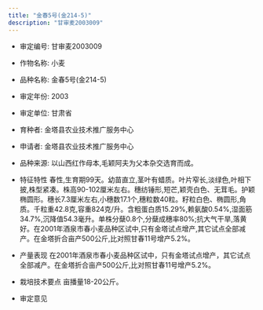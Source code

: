 ```yaml
---
title: "金春5号(金214-5)"
description: "甘审麦2003009"
---
```

* 审定编号:  甘审麦2003009

*  作物名称:  小麦

*  品种名称:  金春5号(金214-5)

*  审定年份:  2003

*  审定单位:  甘肃省

* 育种者:  金塔县农业技术推广服务中心

*  申请者:  金塔县农业技术推广服务中心

*  品种来源:  以山西红作母本,毛颖阿夫为父本杂交选育而成。

*  特征特性
春性,生育期99天。幼苗直立,茎叶有蜡质。叶片窄长,淡绿色,叶相下披,株型紧凑。株高90-102厘米左右。穗纺锤形,短芒,颖壳白色、无茸毛。护颖椭圆形。穗长7.3厘米左右,小穗数17.1个,穗粒数40粒。籽粒白色、椭圆形,角质。千粒重42.8克,容重824克/升。含粗蛋白质15.29%,赖氨酸0.54%,湿面筋34.7%,沉降值54.3毫升。单株分蘖0.8个,分蘖成穗率80%;抗大气干旱,落黄好。在2001年酒泉市春小麦品种区试中,只有金塔试点增产,其它试点全部减产。在金塔折合亩产500公斤,比对照甘春11号增产5.2%。

*  产量表现
在2001年酒泉市春小麦品种区试中，只有金塔试点增产，其它试点全部减产。在金塔折合亩产500公斤,比对照甘春11号增产5.2%。

*  栽培技术要点
亩播量18-20公斤。

*  审定意见

